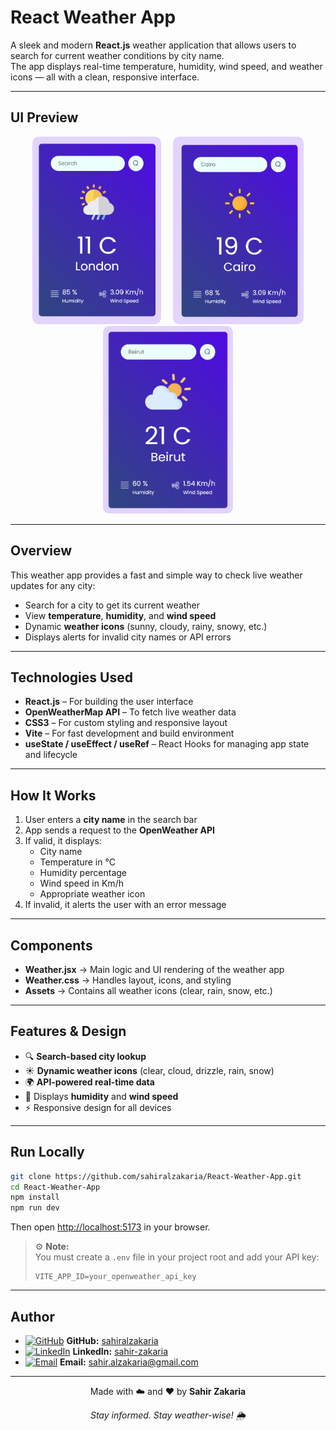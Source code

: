 # React Weather App

A sleek and modern **React.js** weather application that allows users to search for current weather conditions by city name.  
The app displays real-time temperature, humidity, wind speed, and weather icons — all with a clean, responsive interface.

---

## UI Preview

<div align="center">
  <img src="./src/assets/temp/1.png" alt="Weather App Screenshot 1" height="300" style="margin: 0 8px; border-radius: 10px;" />
  <img src="./src/assets/temp/2.png" alt="Weather App Screenshot 2" height="300" style="margin: 0 8px; border-radius: 10px;" />
  <img src="./src/assets/temp/3.png" alt="Weather App Screenshot 3" height="300" style="margin: 0 8px; border-radius: 10px;" />
</div>

---


## Overview

This weather app provides a fast and simple way to check live weather updates for any city:

- Search for a city to get its current weather
- View **temperature**, **humidity**, and **wind speed**
- Dynamic **weather icons** (sunny, cloudy, rainy, snowy, etc.)
- Displays alerts for invalid city names or API errors

---


## Technologies Used

- **React.js** – For building the user interface
- **OpenWeatherMap API** – To fetch live weather data
- **CSS3** – For custom styling and responsive layout
- **Vite** – For fast development and build environment
- **useState / useEffect / useRef** – React Hooks for managing app state and lifecycle

---

## How It Works

1. User enters a **city name** in the search bar
2. App sends a request to the **OpenWeather API**
3. If valid, it displays:
   - City name
   - Temperature in °C
   - Humidity percentage
   - Wind speed in Km/h
   - Appropriate weather icon
4. If invalid, it alerts the user with an error message

---

## Components

- **Weather.jsx** → Main logic and UI rendering of the weather app
- **Weather.css** → Handles layout, icons, and styling
- **Assets** → Contains all weather icons (clear, rain, snow, etc.)

---

## Features & Design

- 🔍 **Search-based city lookup**
- ☀️ **Dynamic weather icons** (clear, cloud, drizzle, rain, snow)
- 🌍 **API-powered real-time data**
- 💨 Displays **humidity** and **wind speed**
- ⚡ Responsive design for all devices

---

## Run Locally

```bash
git clone https://github.com/sahiralzakaria/React-Weather-App.git
cd React-Weather-App
npm install
npm run dev
```

Then open [http://localhost:5173](http://localhost:5173) in your browser.

> ⚙️ **Note:**  
> You must create a `.env` file in your project root and add your API key:
>
> ```env
> VITE_APP_ID=your_openweather_api_key
> ```

---

## Author

- [![GitHub](https://img.shields.io/badge/GitHub-100000?style=flat&logo=github&logoColor=white)](https://github.com/sahiralzakaria) **GitHub:** [sahiralzakaria](https://github.com/sahiralzakaria)
- [![LinkedIn](https://img.shields.io/badge/LinkedIn-0A66C2?style=flat&logo=linkedin&logoColor=white)](https://www.linkedin.com/in/sahir-zakaria-39873531b) **LinkedIn:** [sahir-zakaria](https://www.linkedin.com/in/sahir-zakaria-39873531b)
- [![Email](https://img.shields.io/badge/Email-D14836?style=flat&logo=gmail&logoColor=white)](mailto:sahir.alzakaria@gmail.com) **Email:** sahir.alzakaria@gmail.com

---

<div align="center">
  <p>Made with ☁️ and ❤️ by <strong>Sahir Zakaria</strong></p>
  <p><em>Stay informed. Stay weather-wise! 🌦️</em></p>
</div>
